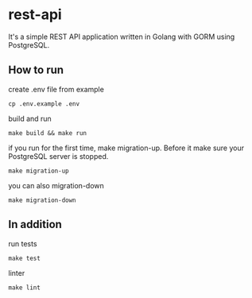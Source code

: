 # rest-api
It's a simple REST API application written in Golang with GORM using PostgreSQL. 
## How to run
create .env file from example
```
cp .env.example .env
```
build and run
```
make build && make run
```
if you run for the first time, make migration-up. Before it make sure your PostgreSQL server is stopped.
```
make migration-up
```
you can also migration-down
```
make migration-down
```
## In addition
run tests
```
make test
```
linter
```
make lint
```
